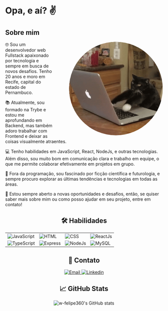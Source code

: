 <h1> Opa, e aí? ✌️</h1>

<h2>Sobre mim</h2>
<img src="https://raw.githubusercontent.com/w-felipe360/w-felipe360/main/imageedit_1_7520972899.gif" alt="programando" width="300" align="right" style="margin-left: 50px; border-radius: 150px;">
<p>🤓 Sou um desenvolvedor web Fullstack apaixonado por tecnologia e sempre em busca de novos desafios. Tenho 20 anos e moro em Recife, capital do estado de Pernambuco.</p>
<p>📚 Atualmente, sou formado na Trybe e estou me aprofundando em Backend, mas também adoro trabalhar com Frontend e deixar as coisas visualmente atraentes.</p>
<p>💻 Tenho habilidades em JavaScript, React, NodeJs, e outras tecnologias. Além disso, sou muito bom em comunicação clara e trabalho em equipe, o que me permite colaborar efetivamente em projetos em grupo.</p>
<p>🚀 Fora da programação, sou fascinado por ficção científica e futurologia, e sempre procuro explorar as últimas tendências e tecnologias em todas as áreas.</p>
<p>🤝 Estou sempre aberto a novas oportunidades e desafios, então, se quiser saber mais sobre mim ou como posso ajudar em seu projeto, entre em contato!</p>


<h2 align="center">🛠️ Habilidades</h2>

<table align="center">
  <tr>
    <td><img src="https://img.shields.io/badge/JavaScript-F7DF1E?style=for-the-badge&amp;logo=javascript&amp;logoColor=black" alt="JavaScript"></td>
    <td><img src="https://img.shields.io/badge/HTML-E34F26?style=for-the-badge&amp;logo=html5&amp;logoColor=white" alt="HTML"></td>
    <td><img src="https://img.shields.io/badge/CSS-1572B6?style=for-the-badge&amp;logo=css3&amp;logoColor=white" alt="CSS"></td>
    <td><img src="https://img.shields.io/badge/ReactJs-61DAFB?style=for-the-badge&amp;logo=react&amp;logoColor=black" alt="ReactJs"></td>
  </tr>
  <tr>
    <td><img src="https://img.shields.io/badge/TypeScript-3178C6?style=for-the-badge&amp;logo=typescript&amp;logoColor=white" alt="TypeScript"></td>
    <td><img src="https://img.shields.io/badge/Express-000000?style=for-the-badge&amp;logo=express&amp;logoColor=white" alt="Express"></td>
    <td><img src="https://img.shields.io/badge/Node.js-339933?style=for-the-badge&amp;logo=node.js&amp;logoColor=white" alt="NodeJs"></td>
    <td><img src="https://img.shields.io/badge/MySQL-4479A1?style=for-the-badge&amp;logo=mysql&amp;logoColor=white" alt="MySQL"></td>
  </tr>
</table>

<div align="center">
  <h2>📧 Contato</h2>
  <p>
    <a href="mailto:w.felipebraz@gmail.com">
      <img src="https://img.shields.io/badge/Email-D14836?style=for-the-badge&amp;logo=gmail&amp;logoColor=white" alt="Email">
    </a>
    <a href="https://www.linkedin.com/in/will-felipe/" target="_blank">
      <img src="https://img.shields.io/badge/Linkedin-0077B5?style=for-the-badge&amp;logo=linkedin&amp;logoColor=white" alt="Linkedin">
    </a>
  </p>
</div>


<div align="center">

## 📈 GitHub Stats
![w-felipe360's GitHub stats](https://github-readme-stats.vercel.app/api?username=w-felipe360&show_icons=true&theme=radical)
</div>



